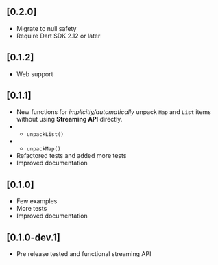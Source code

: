 ## [0.2.0]

* Migrate to null safety
* Require Dart SDK 2.12 or later

## [0.1.2]

* Web support

## [0.1.1]

* New functions for _implicitly/automatically_ unpack `Map` and `List` items without using **Streaming API** directly.
* * `unpackList()`
* * `unpackMap()`
* Refactored tests and added more tests
* Improved documentation

## [0.1.0] 

* Few examples 
* More tests
* Improved documentation 

## [0.1.0-dev.1]  

* Pre release tested and functional streaming API
